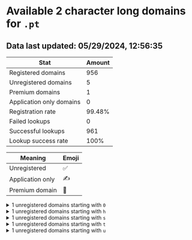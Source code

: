 # Available 2 character long domains for `.pt`

## Data last updated: 05/29/2024, 12:56:35

|Stat|Amount|
|--|--|
|Registered domains|956|
|Unregistered domains|5|
|Premium domains|1|
|Application only domains|0|
|Registration rate|99.48%|
|Failed lookups|0|
|Successful lookups|961|
|Lookup success rate|100%|


|Meaning|Emoji|
|--|--|
|Unregistered|:white_check_mark:|
|Application only|:writing_hand:|
|Premium domain|:gem:|

<details>
<summary>1 unregistered domains starting with <bold><code>0</code></bold></summary>

|Type|Domain|
|--|--|
|:white_check_mark:|`0f.pt`|
</details>
<details>
<summary>1 unregistered domains starting with <bold><code>h</code></bold></summary>

|Type|Domain|
|--|--|
|:gem:|`hd.pt`|
</details>
<details>
<summary>1 unregistered domains starting with <bold><code>s</code></bold></summary>

|Type|Domain|
|--|--|
|:white_check_mark:|`sa.pt`|
</details>
<details>
<summary>1 unregistered domains starting with <bold><code>t</code></bold></summary>

|Type|Domain|
|--|--|
|:white_check_mark:|`to.pt`|
</details>
<details>
<summary>1 unregistered domains starting with <bold><code>u</code></bold></summary>

|Type|Domain|
|--|--|
|:white_check_mark:|`ue.pt`|
</details>